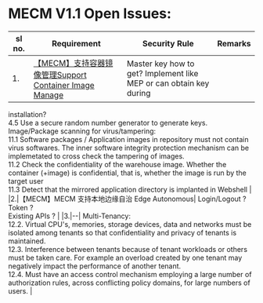 # MECM V1.1 Open Issues:
|sl no.|Requirement|Security Rule|Remarks|
|----|----|----|----|
|1.|[【MECM】支持容器镜像管理Support Container Image Manage ](https://gitee.com/OSDT/dashboard/issues?id=I2E3V8)| Master key how to get? Implement like MEP or can obtain key during
 installation?<br/>4.5 Use a secure random number generator to generate keys.<br/>Image/Package scanning for virus/tampering:<br/>
11.1 Software packages / Application images in repository must not contain virus softwares. The inner software integrity protection mechanism can be implemetated to cross check the tampering of images.<br/>
11.2 Check the confidentiality of the warehouse image. Whether the container (+image) is confidential, that is, whether the image is run by the target user<br/>
11.3 Detect that the mirrored application directory is implanted in Webshell   | 
|2.|【MECM】MECM 支持本地边缘自治 Edge Autonomous| Login/Logout ?<br/> Token ?<br/> Existing APIs ?  | 
|3.|--| Multi-Tenancy:<br/>
12.2. Virtual CPU's, memories, storage devices, data and networks must be isolated among tenants so that confidentiality and privacy of tenants is maintained.<br/>
12.3. Interference between tenants because of tenant workloads or others must be taken care. For example an overload created by one tenant may negatively impact the performance of another tenant.<br/>
12.4. Must have an access control mechanism employing a large number of authorization rules, across conflicting policy domains, for large numbers of users.  | 
